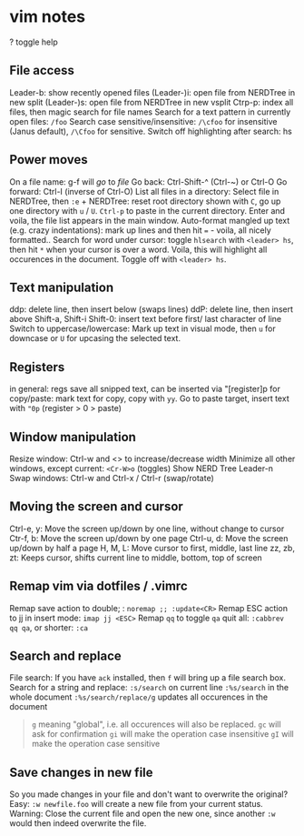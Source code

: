# vim notes
? toggle help

## File access
Leader-b: show recently opened files
(Leader-)i: open file from NERDTree in new split
(Leader-)s: open file from NERDTree in new vsplit
Ctrp-p: index all files, then magic search for file names
Search for a text pattern in currently open files: `/foo`
Search case sensitive/insensitive: `/\cfoo` for insensitive (Janus
default), `/\Cfoo` for sensitive.
Switch off highlighting after search: <leader> hs

## Power moves
On a file name: g-f will *go* to *file*
Go back: Ctrl-Shift-^ (Ctrl-~) or Ctrl-O
Go forward: Ctrl-I (inverse of Ctrl-O)
List all files in a directory: Select file in NERDTree, then `:e` +
NERDTree: reset root directory shown with `C`, go up one directory with
`u` / `U`.
`Ctrl-p` to paste in the current directory. Enter and voila, the file
list appears in the main window.
Auto-format mangled up text (e.g. crazy indentations): mark up lines and
then hit `=` - voila, all nicely formatted..
Search for word under cursor: toggle `hlsearch` with `<leader> hs`, then
hit `*` when your cursor is over a word. Voila, this will highlight all
occurences in the document. Toggle off with `<leader> hs`.

## Text manipulation
ddp: delete line, then insert below (swaps lines)
ddP: delete line, then insert above
Shift-a, Shift-i Shift-0: insert text before first/ last character of
line
Switch to uppercase/lowercase: Mark up text in visual mode, then `u` for
downcase or `U` for upcasing the selected text.

## Registers
in general: regs save all snipped text, can be inserted via "[register]p
for copy/paste: mark text for copy, copy with `yy`. Go to paste target,
insert text with `"0p` (register > 0 > paste)

## Window manipulation
Resize window: Ctrl-w and <> to increase/decrease width
Minimize all other windows, except current: `<Cr-W>o` (toggles)
Show NERD Tree Leader-n
Swap windows: Ctrl-w and Ctrl-x / Ctrl-r (swap/rotate)

## Moving the screen and cursor
Ctrl-e, y: Move the screen up/down by one line, without change to cursor
Ctr-f, b: Move the screen up/down by one page
Ctrl-u, d: Move the screen up/down by half a page
H, M, L: Move cursor to first, middle, last line
zz, zb, zt: Keeps cursor, shifts current line to middle, bottom, top of
screen

## Remap vim via dotfiles / .vimrc
Remap save action to double; : `noremap ;; :update<CR>`
Remap ESC action to jj in insert mode: `imap jj <ESC>`
Remap `qq` to toggle `qa` quit all: `:cabbrev qq qa`, or shorter: `:ca`

## Search and replace
File search: If you have `ack` installed, then <Leader> `f` will bring
up a file search box.
Search for a string and replace:
`:s/search` on current line
`:%s/search` in the whole document
`:%s/search/replace/g` updates all occurences in the document
> `g` meaning "global", i.e. all occurences will also be replaced.
> `gc` will ask for confirmation
> `gi` will make the operation case insensitive
> `gI` will make the operation case sensitive

## Save changes in new file
So you made changes in your file and don't want to overwrite the
original? Easy: `:w newfile.foo` will create a new file from your
current status. Warning: Close the current file and open the new one,
since another `:w` would then indeed overwrite the file.
